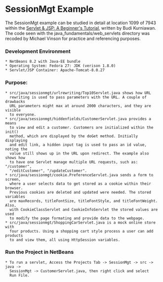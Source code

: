 SessionMgt Example
====================

The SessionMgt example can be studied in detail at location 1099 of 7943 within
the [Servlet & JSP: A Beginner's Tutorial](https://brainysoftware.com/9781771970327),
written by Budi Kurniawan. The code seen with the java_fundamentals/web_servlets
directory was recoded by Michael Vinson for practice and referencing purposes.

### Development Environment
    * NetBeans 8.2 with Java-EE bundle
    * Operating System: Fedora 27: JDK (verison 1.8.0)
    * Servlet/JSP Container: Apache-Tomcat-8.0.27

### Purpose:
    * src/java/sessionmgt/urlrewriting/Top10Servlet.java shows how URL 
      rewriting is used to pass parameters with the URL. A couple of drawbacks
      URL parameters might max at around 2000 characters, and they are visible
      to everyone. 
    * src/java/sessionmgt/hiddenfields/CustomerServlet.java provides a means 
      to view and edit a customer. Customers are initialized within the init() 
      method, which are displayed by the doGet method. Initially displaying 
      and edit link, a hidden input tag is used to pass an id value, noting the 
      value still shows up in the URL upon redirect. The example also shows how
      to have one Servlet manage multiple URL requests, such as: "/customer", 
      "/editCustomer", "/updateCustomer". 
    * src/java/sessionmgt/cookie.PreferenceServlet.java sends a form to screen,
      where a user selects data to get stored as a cookie within their browser.
      Previous cookies are deleted and updated were needed. The stored variables
      are maxRecords, titleFontSize, titleFontStyle, and titleFontWeight. Also,
      with CookieClassServlet and CookieInfoServlet the stored values are used
      to modify the page formating and provide data to the webpage.
    * src/java/sessionmgt/ShoppingCarServlet.java is a mock online store with 
      four products. Using a shopping cart style process a user can add products
      to and view them, all using HttpSession variables.


### Run the Project in NetBeans
    * To run a servlet, Access the Projects Tab -> SessionMgt -> src -> java ->
      SessionMgt -> CustomerServlet.java, then right click and select
      Run File.

